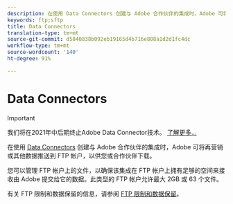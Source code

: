 ```yaml
---
description: 在使用 Data Connectors 创建与 Adobe 合作伙伴的集成时，Adobe 可将再营销或其他数据推送到 FTP 帐户，以供您或合作伙伴下载。
keywords: ftp;sftp
title: Data Connectors
translation-type: tm+mt
source-git-commit: d5840838b092eb19165d4b716e808a1d2d1fc4dc
workflow-type: tm+mt
source-wordcount: '140'
ht-degree: 91%

---
```



# Data Connectors

>[!IMPORTANT]
>
>我们将在2021年中后期终止Adobe Data Connector技术。 [了解更多...](/help/import/data-connectors/data-connectors-eol.md)

在使用 [Data Connectors](https://www.adobeexchange.com/experiencecloud.html) 创建与 Adobe 合作伙伴的集成时，Adobe 可将再营销或其他数据推送到 FTP 帐户，以供您或合作伙伴下载。

您可以管理 FTP 帐户上的文件，以确保该集成在 FTP 帐户上拥有足够的空间来接收由 Adobe 提交给它的数据。此类型的 FTP 帐户允许最大 2GB 或 63 个文件。

有关 FTP 限制和数据保留的信息，请参阅 [FTP 限制和数据保留](/help/export/ftp-and-sftp/ftp-limits.md)。
